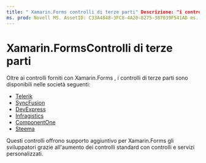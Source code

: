 ```yaml
---
title: " Xamarin.Forms controlli di terze parti" Descrizione: "i controlli aggiuntivi per Xamarin.Forms lo sviluppo sono disponibili da società come Telerik, Syncfusion, DevExpress, Infragistics, ComponentOne e Steema".
ms. prod: Novell MS. AssetID: C33A4848-3FC8-4A20-8275-387039F541AD ms. Technology: Novell-Forms Author: davidbritch ms. Author: dabritch ms. Date: 08/08/2019 no-loc: [ Xamarin.Forms , Xamarin.Essentials ]
---
```


# <a name="xamarinforms-third-party-controls"></a>Xamarin.FormsControlli di terze parti

Oltre ai controlli forniti con Xamarin.Forms , i controlli di terze parti sono disponibili nelle società seguenti:

- [Telerik](https://www.telerik.com/xamarin-ui)
- [SyncFusion](https://www.syncfusion.com/xamarin-ui-controls)
- [DevExpress](https://www.devexpress.com/xamarin/)
- [Infragistics](https://www.infragistics.com/products/xamarin)
- [ComponentOne](https://www.grapecity.com/componentone-xamarin/)
- [Steema](https://www.steema.com/product/forms)

Questi controlli offrono supporto aggiuntivo per Xamarin.Forms gli sviluppatori grazie all'aumento dei controlli standard con controlli e servizi personalizzati.
